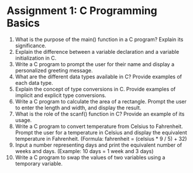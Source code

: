 # Assignment 1: C Programming Basics

1. What is the purpose of the main() function in a C program? Explain its significance.
2. Explain the difference between a variable declaration and a variable initialization in C.
3. Write a C program to prompt the user for their name and display a personalized greeting message.
4. What are the different data types available in C? Provide examples of each data type.
5. Explain the concept of type conversions in C. Provide examples of implicit and explicit type conversions.
6. Write a C program to calculate the area of a rectangle. Prompt the user to enter the length and width, and display the result.
7. What is the role of the scanf() function in C? Provide an example of its usage.
8. Write a C program to convert temperature from Celsius to Fahrenheit. Prompt the user for a temperature in Celsius and display the equivalent temperature in Fahrenheit. (Formula: fahrenheit = (celsius * 9 / 5) + 32)
9. Input a number representing days and print the equivalent number of weeks and days. (Example: 10 days = 1 week and 3 days)
10. Write a C program to swap the values of two variables using a temporary variable.
